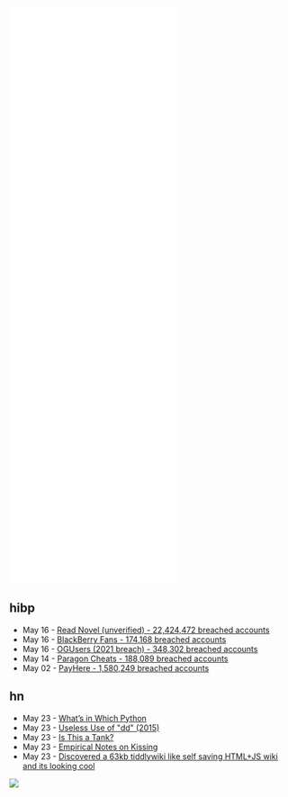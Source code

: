 ![Metrics](https://raw.githubusercontent.com/phixion/phixion/master/metrics.svg)

## hibp

<!--
for https://github.com/phixion/phixion/blob/main/.github/workflows/feeds.yml
-->
<!--START_SECTION:haveibeenpwnd-->
- May 16 - [Read Novel (unverified) - 22,424,472 breached accounts](https://haveibeenpwned.com/PwnedWebsites#ReadNovel)
- May 16 - [BlackBerry Fans - 174,168 breached accounts](https://haveibeenpwned.com/PwnedWebsites#BlackBerryFans)
- May 16 - [OGUsers (2021 breach) - 348,302 breached accounts](https://haveibeenpwned.com/PwnedWebsites#OGUsers2021)
- May 14 - [Paragon Cheats - 188,089 breached accounts](https://haveibeenpwned.com/PwnedWebsites#ParagonCheats)
- May 02 - [PayHere - 1,580,249 breached accounts](https://haveibeenpwned.com/PwnedWebsites#PayHere)
<!--END_SECTION:haveibeenpwnd-->

## hn

<!--
for https://github.com/phixion/phixion/blob/main/.github/workflows/feeds.yml
-->
<!--START_SECTION:hn-->
- May 23 - [What’s in Which Python](https://nedbatchelder.com/text/which-py.html)
- May 23 - [Useless Use of "dd" (2015)](https://www.vidarholen.net/contents/blog/?p=479)
- May 23 - [Is This a Tank?](https://acoup.blog/2022/05/13/collections-ancient-tanks-chariots-scythed-chariots-and-carroballistae/)
- May 23 - [Empirical Notes on Kissing](https://belkarx.github.io/posts/finished/Empirical%20Notes%20on%20Kissing.html)
- May 23 - [Discovered a 63kb tiddlywiki like self saving HTML+JS wiki and its looking cool](https://feather.wiki/)
<!--END_SECTION:hn-->

<!--
for https://yhype.me
-->
![](https://hit.yhype.me/github/profile?user_id=13013670)
